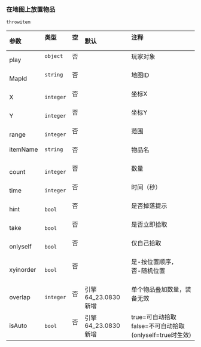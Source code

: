 ### 在地图上放置物品

`throwitem`

| 参数      | 类型      | 空   | 默认               | 注释                                                           |
| :-------- | :-------- | :--- | :----------------- | :------------------------------------------------------------- |
| play      | `object`  | 否   |                    | 玩家对象                                                       |
| MapId     | `string`  | 否   |                    | 地图ID                                                         |
| X         | `integer` | 否   |                    | 坐标X                                                          |
| Y         | `integer` | 否   |                    | 坐标Y                                                          |
| range     | `integer` | 否   |                    | 范围                                                           |
| itemName  | `string`  | 否   |                    | 物品名                                                         |
| count     | `integer` | 否   |                    | 数量                                                           |
| time      | `integer` | 否   |                    | 时间（秒）                                                     |
| hint      | `bool`    | 否   |                    | 是否掉落提示                                                   |
| take      | `bool`    | 否   |                    | 是否立即拾取                                                   |
| onlyself  | `bool`    | 否   |                    | 仅自己拾取                                                     |
| xyinorder | `bool`    | 否   |                    | 是-按位置顺序，<br />否-随机位置                                 |
| overlap   | `integer` | 否   | 引擎64_23.0830新增 | 单个物品叠加数量，装备无效                                     |
| isAuto    | `bool`    | 否   | 引擎64_23.0830新增 | true=可自动拾取<br />false=不可自动拾取<br />(onlyself=true时生效) |

